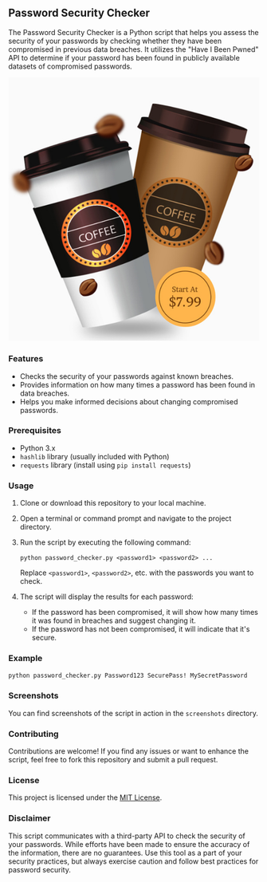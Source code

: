 ## Password Security Checker

The Password Security Checker is a Python script that helps you assess the security of your passwords by checking whether they have been compromised in previous data breaches. It utilizes the "Have I Been Pwned" API to determine if your password has been found in publicly available datasets of compromised passwords.

![Password Security Checker](screenshot.png)

### Features

- Checks the security of your passwords against known breaches.
- Provides information on how many times a password has been found in data breaches.
- Helps you make informed decisions about changing compromised passwords.

### Prerequisites

- Python 3.x
- `hashlib` library (usually included with Python)
- `requests` library (install using `pip install requests`)

### Usage

1. Clone or download this repository to your local machine.
2. Open a terminal or command prompt and navigate to the project directory.

3. Run the script by executing the following command:
   ```shell
   python password_checker.py <password1> <password2> ...
   ```
   Replace `<password1>`, `<password2>`, etc. with the passwords you want to check.

4. The script will display the results for each password:
   - If the password has been compromised, it will show how many times it was found in breaches and suggest changing it.
   - If the password has not been compromised, it will indicate that it's secure.

### Example

```shell
python password_checker.py Password123 SecurePass! MySecretPassword
```

### Screenshots

You can find screenshots of the script in action in the `screenshots` directory.

### Contributing

Contributions are welcome! If you find any issues or want to enhance the script, feel free to fork this repository and submit a pull request.

### License

This project is licensed under the [MIT License](LICENSE).

### Disclaimer

This script communicates with a third-party API to check the security of your passwords. While efforts have been made to ensure the accuracy of the information, there are no guarantees. Use this tool as a part of your security practices, but always exercise caution and follow best practices for password security.

